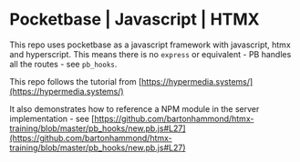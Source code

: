 # Pocketbase | Javascript | HTMX
This repo uses pocketbase  as a javascript framework with javascript, htmx and hyperscript.  This means there is no `express` or equivalent - PB handles all the routes - see `pb_hooks`. 

This repo follows the tutorial from [https://hypermedia.systems/](https://hypermedia.systems/)

It also demonstrates how to reference a NPM module in the server implementation - see [https://github.com/bartonhammond/htmx-training/blob/master/pb_hooks/new.pb.js#L27](https://github.com/bartonhammond/htmx-training/blob/master/pb_hooks/new.pb.js#L27)